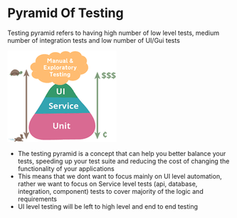 # Pyramid Of Testing

Testing pyramid refers to having high number of low level tests, medium number of integration tests and low number of UI/Gui tests

![](../.gitbook/assets/image%20%2820%29.png)

* The testing pyramid is a concept that can help you better balance your tests, speeding up your test suite and reducing the cost of changing the functionality of your applications
* This means that we dont want to focus mainly on UI level automation, rather we want to focus on Service level tests \(api, database, integration, component\) tests to cover majority of the logic and requirements
* UI level testing will be left to high level and end to end testing

